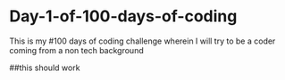 # Day-1-of-100-days-of-coding
This is my #100 days of coding challenge wherein I will try to be a coder coming from a non tech background

##this should work
